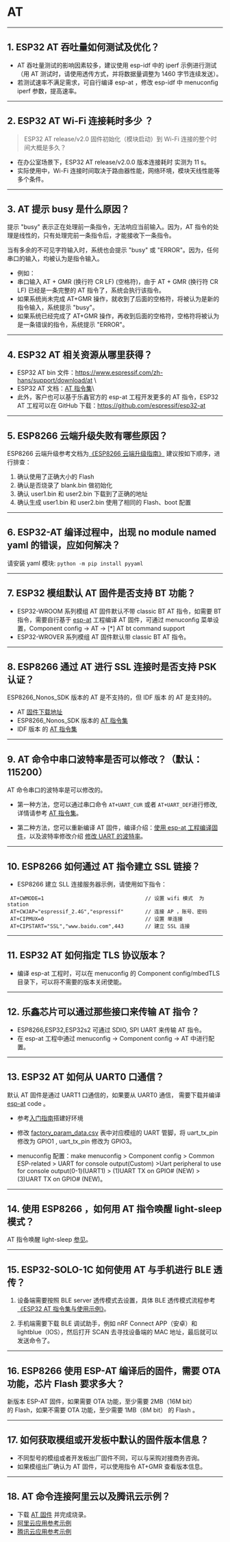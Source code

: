 # AT

<style>
body {counter-reset: h2}
  h2 {counter-reset: h3}
  h2:before {counter-increment: h2; content: counter(h2) ". "}
  h3:before {counter-increment: h3; content: counter(h2) "." counter(h3) ". "}
  h2.nocount:before, h3.nocount:before, { content: ""; counter-increment: none }
</style>

---

## ESP32 AT 吞吐量如何测试及优化？

- AT 吞吐量测试的影响因素较多，建议使⽤ esp-idf 中的 iperf 示例进行测试（用 AT 测试时，请使用透传方式，并将数据量调整为 1460 字节连续发送）。
- 若测试速率不满⾜需求，可⾃行编译 esp-at ，修改 esp-idf 中 menuconfig iperf 参数，提⾼速率。

---

## ESP32 AT Wi-Fi 连接耗时多少 ？
> ESP32 AT release/v2.0 固件初始化（模块启动）到 Wi-Fi 连接的整个时间⼤概是多久？

- 在办公室场景下，ESP32 AT release/v2.0.0 版本连接耗时 实测为 11 s。
- 实际使用中，Wi-Fi 连接时间取决于路由器性能，⽹络环境，模块天线性能等多个条件。

---

## AT 提示 busy 是什么原因？

提示 "busy" 表示正在处理前⼀条指令，⽆法响应当前输⼊。因为，AT 指令的处理是线性的，只有处理完前⼀条指令后，才能接收下⼀条指令。

当有多余的不可⻅字符输⼊时，系统也会提示 "busy" 或 "ERROR"。因为，任何串⼝的输⼊，均被认为是指令输⼊。
  - 例如：
  - 串⼝输⼊ AT + GMR (换⾏符 CR LF) (空格符)，由于 AT + GMR (换⾏符 CR LF) 已经是⼀条完整的 AT 指令了，系统会执⾏该指令。
  - 如果系统尚未完成 AT+GMR 操作，就收到了后⾯的空格符，将被认为是新的指令输⼊，系统提示 "busy"。
  - 如果系统已经完成了 AT+GMR 操作，再收到后⾯的空格符，空格符将被认为是⼀条错误的指令，系统提示 "ERROR"。

---

## ESP32 AT 相关资源从哪里获得？

- ESP32 AT bin 文件：https://www.espressif.com/zh-hans/support/download/at \
- ESP32 AT 文档：[AT 指令集](https://github.com/espressif/esp-at/blob/master/docs/ESP_AT_Commands_Set.md)\
- 此外，客户也可以基于乐鑫官方的 esp-at 工程开发更多的 AT 指令，ESP32 AT 工程可以在 GitHub 下载：https://github.com/espressif/esp32-at

---

## ESP8266 云端升级失败有哪些原因？

ESP8266 云端升级参考⽂档为[《ESP8266 云端升级指南》](https://www.espressif.com/sites/default/files/documentation/99c-esp8266_fota_upgrade_cn.pdf)
建议按如下顺序，进⾏排查：

1. 确认使⽤了正确⼤⼩的 Flash
2. 确认是否烧录了 blank.bin 做初始化
3. 确认 user1.bin 和 user2.bin 下载到了正确的地址
4. 确认⽣成 user1.bin 和 user2.bin 使⽤了相同的 Flash、boot 配置

---

## ESP32-AT 编译过程中，出现 no module named yaml 的错误，应如何解决？

请安装 yaml 模块: `python -m pip install pyyaml`

---

## ESP32 模组默认 AT 固件是否支持 BT 功能？

- ESP32-WROOM 系列模组 AT 固件默认不带 classic BT AT 指令，如需要 BT 指令，需要自行基于 [esp-at](https://github.com/espressif/esp-at/) 工程编译 AT 固件，可通过 menuconfig 菜单设置，Component config -> AT -> [*] AT bt command support
- ESP32-WROVER 系列模组 AT 固件默认带 classic BT AT 指令。

---

## ESP8266 通过 AT 进行 SSL 连接时是否支持 PSK 认证？

ESP8266_Nonos_SDK 版本的 AT 是不支持的，但 IDF 版本 的 AT 是支持的。
  - AT [固件下载地址](https://www.espressif.com/zh-hans/support/download/at)
  - ESP8266_Nonos_SDK 版本的 [AT 指令集](https://www.espressif.com/sites/default/files/documentation/4a-esp8266_at_instruction_set_cn.pdf)
  - IDF 版本 的 [AT 指令集](https://github.com/espressif/esp-at/blob/master/docs/en/get-started/ESP_AT_Commands_Set.md)

---

## AT 命令中串口波特率是否可以修改？（默认：115200）

AT 命令串口的波特率是可以修改的。
  - 第一种方法，您可以通过串口命令 `AT+UART_CUR` 或者 `AT+UART_DEF`进行修改, 详情请参考 [AT 指令集](https://github.com/espressif/esp-at/blob/master/docs/en/get-started/ESP_AT_Commands_Set.md)。

  - 第二种方法，您可以重新编译 AT 固件，编译介绍：[使用 esp-at 工程编译固件](https://github.com/espressif/esp-at/blob/master/docs/en/get-started/ESP_AT_Get_Started.md)，以及波特率修改介绍 [修改 UART 的波特率](https://github.com/espressif/esp-at/blob/master/docs/zh_CN/get-started/How_To_Set_AT_Port_Pin.md)。

---

## ESP8266 如何通过 AT 指令建立 SSL 链接？

- ESP8266 建立 SLL 连接服务器示例，请使用如下指令：

 ``` shell
  AT+CWMODE=1                                 // 设置 wifi 模式  为 station 
  AT+CWJAP="espressif_2.4G","espressif"       // 连接 AP ，账号、密码
  AT+CIPMUX=0                                 // 设置 单连接 
  AT+CIPSTART="SSL","www.baidu.com",443       // 建立 SSL 连接
  ```

---

## ESP32 AT 如何指定 TLS 协议版本？

- 编译 esp-at 工程时，可以在 menuconfig 的 Component config/mbedTLS 目录下，可以将不需要的版本关闭使能。

---

## 乐鑫芯片可以通过那些接口来传输 AT 指令？

- ESP8266,ESP32,ESP32s2 可通过 SDIO, SPI UART 来传输 AT 指令。
- 在 esp-at 工程中通过 menuconfig -> Component config -> AT 中进行配置。

---

## ESP32 AT 如何从 UART0 口通信？

默认 AT 固件是通过 UART1 口通信的，如果要从 UART0 通信， 需要下载并编译 [esp-at](https://github.com/espressif/esp-at) code 。

- 参考[入门指南](https://github.com/espressif/esp-at/blob/master/docs/en/get-started/ESP_AT_Get_Started.md#platform-esp32)搭建好环境

- 修改 [factory_param_data.csv](https://github.com/espressif/esp-at/blob/master/components/customized_partitions/raw_data/factory_param/factory_param_data.csv) 表中对应模组的 UART 管脚，将 uart_tx_pin 修改为 GPIO1 , uart_tx_pin 修改为 GPIO3。

- menuconfig 配置：make menuconfig > Component config > Common ESP-related > UART for console output(Custom) >Uart peripheral to use for console output(0-1)(UART1) > (1)UART TX on GPIO# (NEW) > (3)UART TX on GPIO# (NEW)。

---

## 使用 ESP8266 ，如何用 AT 指令唤醒 light-sleep 模式？

AT 指令唤醒 light-sleep [参见](https://docs.espressif.com/projects/esp-at/en/release-v2.1.0.0_esp8266/AT_Command_Set/Basic_AT_Commands.html?highlight=wake#at-sleepwkcfgconfig-the-light-sleep-wakeup-source-and-awake-gpio)。

---

## ESP32-SOLO-1C 如何使用 AT 与手机进行 BLE 透传？

1. 设备端需要按照 BLE server 透传模式去设置，具体 BLE 透传模式流程参考[《ESP32 AT 指令集与使用示例》](https://www.espressif.com/sites/default/files/documentation/esp32_at_instruction_set_and_examples_cn.pdf)。

2. 手机端需要下载 BLE 调试助手，例如 nRF Connect APP（安卓）和 lightblue（IOS），然后打开 SCAN 去寻找设备端的 MAC 地址，最后就可以发送命令了。

---

## ESP8266 使用 ESP-AT 编译后的固件，需要 OTA 功能，芯片 Flash 要求多大？

新版本 ESP-AT 固件，如果需要 OTA 功能，至少需要 2MB（16M bit）的 Flash，如果不需要 OTA 功能，至少需要 1MB（8M bit） 的 Flash 。

---

## 如何获取模组或开发板中默认的固件版本信息？

- 不同型号的模组或者开发板出厂固件不同，可以与采购对接商务咨询。
- 如果模组出厂确认为 AT 固件，可以使用指令 AT+GMR 查看版本信息。

---

## AT 命令连接阿里云以及腾讯云示例？
- 下载 [AT 固件](https://docs.espressif.com/projects/esp-at/en/latest/AT_Binary_Lists/index.html) 并完成烧录。
- [阿里云应用参考示例](https://blog.csdn.net/espressif/article/details/107367189)
- [腾讯云应用参考示例](https://blog.csdn.net/espressif/article/details/104714464)

